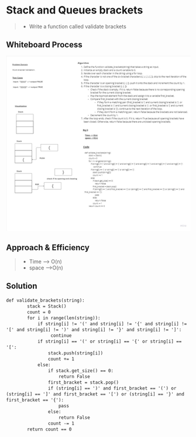 # Stack and Queues brackets

> - Write a function called validate brackets

## Whiteboard Process

![CC13](./CC13.jpg)

## Approach & Efficiency

> - Time --> O(n)
> - space -->O(n)

## Solution

```
def validate_brackets(string):
        stack = Stack()
        count = 0
        for i in range(len(string)):
            if string[i] != '(' and string[i] != '{' and string[i] != '[' and string[i] != ')' and string[i] != '}' and string[i] != ']':
                 continue
            if string[i] == '(' or string[i] == '{' or string[i] == '[':
                stack.push(string[i])
                count += 1
            else:
                if stack.get_size() == 0:
                    return False
                first_bracket = stack.pop()
                if (string[i] == ')' and first_bracket == '(') or (string[i] == ']' and first_bracket == '[') or (string[i] == '}' and first_bracket == '{'):
                    pass
                else:
                    return False
                count -= 1
        return count == 0
```
